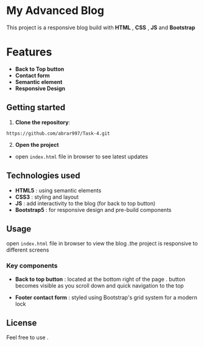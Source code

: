 # My Advanced Blog

This project is a responsive blog build with **HTML** , **CSS** , **JS** and **Bootstrap**

# Features

- **Back to Top button**
- **Contact form**
- **Semantic element**
- **Responsive Design**

## Getting started

1. **Clone the repository**:

`https://github.com/abrar997/Task-4.git`

2. **Open the project**

- open `index.html` file in browser to see latest updates

## Technologies used

- **HTML5** : using semantic elements
- **CSS3** : styling and layout
- **JS** : add interactivity to the blog (for back to top button)
- **Bootstrap5** : for responsive design and pre-build components

## Usage

open `index.html` file in browser to view the blog .the project is responsive to different screens

### Key components

- **Back to top button** : located at the bottom right of the page . button becomes visible as you scroll down and quick navigation to the top

- **Footer contact form** : styled using Bootstrap's grid system for a modern lock

## License

Feel free to use .
